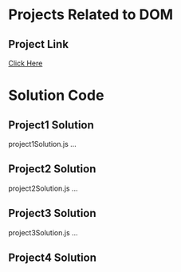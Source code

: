 # Projects Related to DOM

## Project Link

[Click Here](https://stackblitz.com/edit/dom-project-chaiaurcode?file=index.html)

# Solution Code
## Project1 Solution

project1Solution.js
...

## Project2 Solution

project2Solution.js
...

## Project3 Solution

project3Solution.js
...

## Project4 Solution